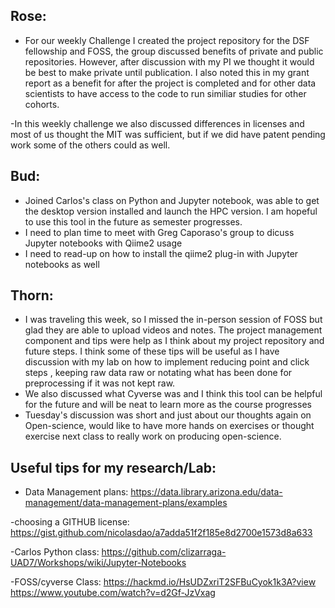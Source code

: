 ## Rose: 
- For our weekly Challenge I created the project repository for the DSF fellowship and FOSS, the group discussed benefits of private and public repositories. However, 
after discussion with my PI we thought it would be best to make private until publication. I also noted this in my grant report as a benefit 
for after the project is completed and for other data scientists to have access to the code to run similiar studies for other cohorts. 

-In this weekly challenge we also discussed differences in licenses and most of us thought the MIT was sufficient, 
but if we did have patent pending work some of the others could as well.

## Bud:
- Joined Carlos's class on Python and Jupyter notebook, was able to get the desktop version installed and launch the HPC version. I am hopeful to use this tool in the 
future as semester progresses.
- I need to plan time to meet with Greg Caporaso's group to dicuss Jupyter notebooks with Qiime2 usage
- I need to read-up on how to install the qiime2 plug-in with Jupyter notebooks as well

## Thorn:
- I was traveling this week, so I missed the in-person session of FOSS but glad they are able to upload videos and notes. The project management component and tips were help
as I think about my project repository and future steps. I think some of these tips will be useful as I have discussion with my lab on how to implement reducing point and click steps
, keeping raw data raw or notating what has been done for preprocessing if it was not kept raw. 
- We also discussed what Cyverse was and I think this tool can be helpful for the future and will be neat to learn more as the course progresses
- Tuesday's discussion was short and just about our thoughts again on Open-science, would like to have more hands on exercises or thought exercise next class to really work
on producing open-science. 


## Useful tips for my research/Lab:
- Data Management plans:
  https://data.library.arizona.edu/data-management/data-management-plans/examples
  
-choosing a GITHUB license:
  https://gist.github.com/nicolasdao/a7adda51f2f185e8d2700e1573d8a633
  
-Carlos Python class:
  https://github.com/clizarraga-UAD7/Workshops/wiki/Jupyter-Notebooks
  
-FOSS/cyverse Class:
  https://hackmd.io/HsUDZxriT2SFBuCyok1k3A?view
  https://www.youtube.com/watch?v=d2Gf-JzVxag
